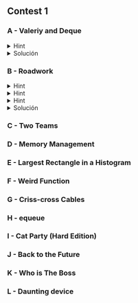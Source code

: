 ## Contest 1
### A - Valeriy and Deque
<details> 
  <summary>Hint</summary>
   Ve qué pasa cuando hacer mas de n operaciones.
</details>

<details> 
   <summary>Solución</summary>
   Simula n operaciones. 
   Después de las n operaciones, el más grande queda al comienzo y los demás van rotando.
   Para los mj <= n velo en la simulacion, y para los mj > n calcula modularmente cual va a ser el elemento en ser sacado.
</details>

### B - Roadwork
<details> 
  <summary>Hint</summary>
   En vez de pensar "esta persona, en qué obra se detiene?" puedes pensar "esta obra, a qué personas detiene?".
</details>

<details> 
  <summary>Hint</summary>
   Si una obra detiene a alguien, las obras a la derecha ya no lo pueden detener. Ve las obras en ese orden.
</details>

<details> 
  <summary>Hint</summary>
   Si tienes a las personas ordenadas por tiempo de salida, puedes saber en log n quién va a ser la primera persona en ser bloqueada por cierta obra.
</details>

<details> 
  <summary>Solución</summary>
   Ordena las obras e itera por ellas de izquierda a derecha. 
   Para cada obra, calcula qué tiempos de salida van a ser bloqueados, osea S-X <= D < T-X, y elimina a estas personas de la lista.
   La posicion de la obra es el punto de llegada para estas personas.
   Esto se puede hacer en (#personas x log n) con un multiset.
   El tiempo total es O(N + Q log Q).
</details>

### C - Two Teams

### D - Memory Management

### E - Largest Rectangle in a Histogram

### F - Weird Function

### G - Criss-cross Cables

### H - equeue

### I - Cat Party (Hard Edition)

### J - Back to the Future

### K - Who is The Boss

### L - Daunting device

